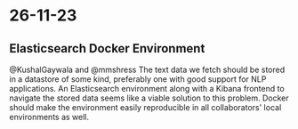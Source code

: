 # 26-11-23

## Elasticsearch Docker Environment

@KushalGaywala and @mmshress
The text data we fetch should be stored in a datastore of some kind, preferably one with good support for NLP applications. An Elasticsearch environment along with a Kibana frontend to navigate the stored data seems like a viable solution to this problem. Docker should make the environment easily reproducible in all collaborators' local environments as well.
